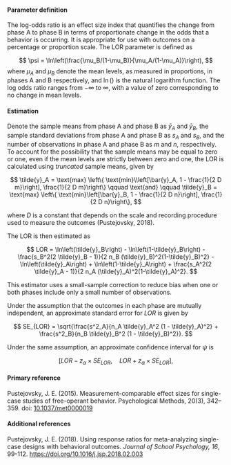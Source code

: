 #### Parameter definition

The log-odds ratio is an effect size index that quantifies the change from phase A to phase B in terms of proportionate change in the odds that a behavior is occurring. It is appropriate for use with outcomes on a percentage or proportion scale. The LOR parameter is defined as

$$
\psi = \ln\left(\frac{\mu_B/(1-\mu_B)}{\mu_A/(1-\mu_A)}\right),
$$
where $\mu_A$ and $\mu_B$ denote the mean levels, as measured in proportions, in phases A and B respectively, and $\ln()$ is the natural logarithm function. The log odds ratio ranges from $-\infty$ to $\infty$, with a value of zero corresponding to no change in mean levels.

#### Estimation

Denote the sample means from phase A and phase B as $\bar{y}_A$ and $\bar{y}_B$, the sample standard deviations from phase A and phase B as $s_A$ and $s_B$, and the number of observations in phase A and phase B as $m$ and $n$, respectively. To account for the possibility that the sample means may be equal to zero or one, even if the mean levels are strictly between zero and one, the LOR is calculated using _truncated_ sample means, given by 

$$
\tilde{y}_A = \text{max} \left\{ \text{min}\\left[\bar{y}_A, 1 - \frac{1}{2 D m}\right], \frac{1}{2 D m}\right\} \qquad \text{and} \qquad \tilde{y}_B = \text{max} \left\{ \text{min}\left[\bar{y}_B, 1 - \frac{1}{2 D n}\right], \frac{1}{2 D n}\right\},
$$

where $D$ is a constant that depends on the scale and recording procedure used to measure the outcomes (Pustejovsky, 2018).

The LOR is then estimated as

$$
LOR = \ln\left(\tilde{y}_B\right) - \ln\left(1-\tilde{y}_B\right) - \frac{s_B^2(2 \tilde{y}_B - 1)}{2 n_B (\tilde{y}_B)^2(1-\tilde{y}_B)^2} - \ln\left(\tilde{y}_A\right) + \ln\left(1-\tilde{y}_A\right) + \frac{s_A^2(2 \tilde{y}_A - 1)}{2 n_A (\tilde{y}_A)^2(1-\tilde{y}_A)^2}.
$$

This estimator uses a small-sample correction to reduce bias when one or both phases include only a small number of observations.

Under the assumption that the outcomes in each phase are mutually independent, an approximate standard error for $LOR$ is given by

$$
SE_{LOR} = \sqrt{\frac{s^2_A}{n_A \tilde{y}_A^2 (1 - \tilde{y}_A)^2} + \frac{s^2_B}{n_B \tilde{y}_B^2 (1 - \tilde{y}_B)^2}}.
$$

Under the same assumption, an approximate confidence interval for $\psi$ is

$$
[LOR - z_\alpha \times SE_{LOR},\quad LOR + z_\alpha \times SE_{LOR}],
$$

#### Primary reference

Pustejovsky, J. E. (2015). Measurement-comparable effect sizes for single-case studies of free-operant behavior. Psychological Methods, 20(3), 342–359. doi: [10.1037/met0000019](http://dx.doi.org/10.1037/met0000019)

#### Additional references

Pustejovsky, J. E. (2018). Using response ratios for meta-analyzing single-case designs with behavioral outcomes. _Journal of School Psychology, 16_, 99-112. https://doi.org/10.1016/j.jsp.2018.02.003
